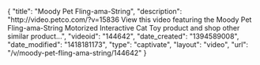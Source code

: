 {
    "title": "Moody Pet Fling-ama-String",
    "description": "http:\/\/video.petco.com\/?v=15836 View this video featuring the Moody Pet Fling-ama-String Motorized Interactive Cat Toy product and shop other similar product...",
    "videoid": "144642",
    "date_created": "1394589008",
    "date_modified": "1418181173",
    "type": "captivate",
    "layout": "video",
    "url": "\/v\/moody-pet-fling-ama-string\/144642"
}